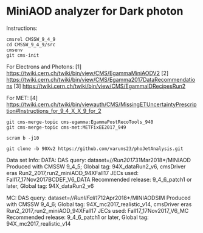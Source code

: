 # MiniAOD analyzer for Dark photon

Instructions:
```
cmsrel CMSSW_9_4_9
cd CMSSW_9_4_9/src
cmsenv
git cms-init
```

For Electrons and Photons:
[1] https://twiki.cern.ch/twiki/bin/view/CMS/EgammaMiniAODV2
[2] https://twiki.cern.ch/twiki/bin/view/CMS/Egamma2017DataRecommendations
[3] https://twiki.cern.ch/twiki/bin/view/CMS/EgammaIDRecipesRun2

For MET:
[4] https://twiki.cern.ch/twiki/bin/viewauth/CMS/MissingETUncertaintyPrescription#Instructions_for_9_4_X_X_9_for_2

```
git cms-merge-topic cms-egamma:EgammaPostRecoTools_940
git cms-merge-topic cms-met:METFixEE2017_949

scram b -j10
```

```
git clone -b 90Xv2 https://github.com/varuns23/phoJetAnalysis.git
```


Data set Info:
DATA:
DAS query: dataset=/*/Run2017*31Mar2018*/MINIAOD
Produced with CMSSW 9_4_5; Global tag: 94X_dataRun2_v6, cmsDriver eras Run2_2017,run2_miniAOD_94XFall17
JECs used: Fall17_17Nov2017BCDEF_V6_DATA
Recommended release: 9_4_6_patch1 or later, Global tag: 94X_dataRun2_v6

MC:
DAS query: dataset=/*/RunIIFall17*12Apr2018*/MINIAODSIM
Produced with CMSSW 9_4_6; Global tag: 94X_mc2017_realistic_v14, cmsDriver eras Run2_2017,run2_miniAOD_94XFall17
JECs used: Fall17_17Nov2017_V6_MC
Recommended release: 9_4_6_patch1 or later, Global tag: 94X_mc2017_realistic_v14
